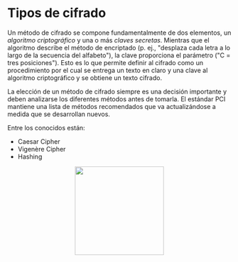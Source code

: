 # Tipos de cifrado

Un método de cifrado se compone fundamentalmente de dos elementos, un _algoritmo criptográfico_ y una o más _claves secretas_. Mientras que el algoritmo describe el método de encriptado (p. ej., "desplaza cada letra a lo largo de la secuencia del alfabeto"), la clave proporciona el parámetro ("C = tres posiciones"). Esto es lo que permite definir al cifrado como un procedimiento por el cual se entrega un texto en claro y una clave al algoritmo criptográfico y se obtiene un texto cifrado.

La elección de un método de cifrado siempre es una decisión importante y deben analizarse los diferentes métodos antes de tomarla. El estándar PCI mantiene una lista de métodos recomendados que va actualizándose a medida que se desarrollan nuevos.

Entre los conocidos están:

- Caesar Cipher
- Vigenère Cipher
- Hashing

<center><img src="https://download.seaicons.com/download/i85633/graphicloads/100-flat/graphicloads-100-flat-unlock.ico" width="200"></center>